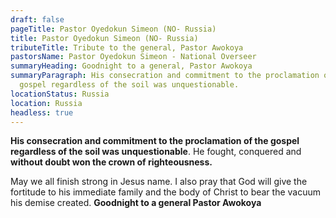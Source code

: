 ```yaml
---
draft: false
pageTitle: Pastor Oyedokun Simeon (NO- Russia)
title: Pastor Oyedokun Simeon (NO- Russia)
tributeTitle: Tribute to the general, Pastor Awokoya
pastorsName: Pastor Oyedokun Simeon - National Overseer
summaryHeading: Goodnight to a general, Pastor Awokoya
summaryParagraph: His consecration and commitment to the proclamation of the
  gospel regardless of the soil was unquestionable.
locationStatus: Russia
location: Russia
headless: true
---
```

**His consecration and commitment to the proclamation of the gospel regardless of the soil was unquestionable**. He fought, conquered and **without doubt won the crown of righteousness.**


May we all finish strong in Jesus name. I also pray that God will give the fortitude to his immediate family and the body of Christ to bear the vacuum his demise created. **Goodnight to a general Pastor Awokoya**
